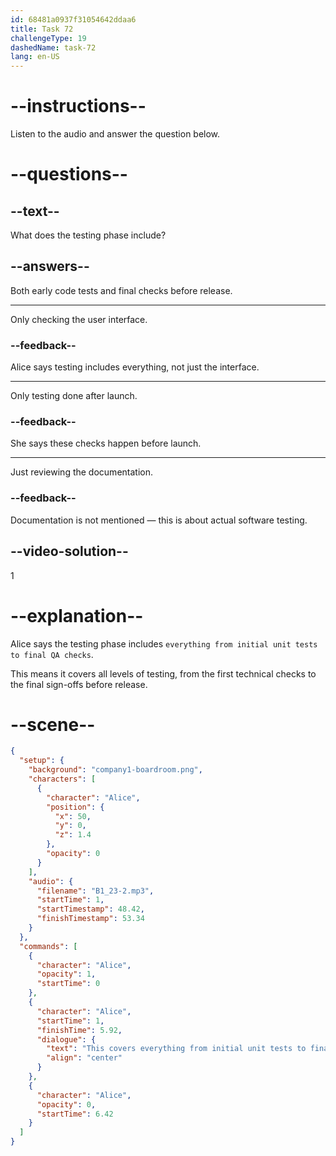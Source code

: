 ```yaml
---
id: 68481a0937f31054642ddaa6
title: Task 72
challengeType: 19
dashedName: task-72
lang: en-US
---
```


<!-- (audio) Alice: This covers everything from initial unit tests to final quality assurance checks before launch. -->

# --instructions--

Listen to the audio and answer the question below.

# --questions--

## --text--

What does the testing phase include?

## --answers--

Both early code tests and final checks before release.

---

Only checking the user interface.

### --feedback--

Alice says testing includes everything, not just the interface.

---

Only testing done after launch.

### --feedback--

She says these checks happen before launch.

---

Just reviewing the documentation.

### --feedback--

Documentation is not mentioned — this is about actual software testing.

## --video-solution--

1

# --explanation--

Alice says the testing phase includes `everything from initial unit tests to final QA checks`.

This means it covers all levels of testing, from the first technical checks to the final sign-offs before release.

# --scene--

```json
{
  "setup": {
    "background": "company1-boardroom.png",
    "characters": [
      {
        "character": "Alice",
        "position": {
          "x": 50,
          "y": 0,
          "z": 1.4
        },
        "opacity": 0
      }
    ],
    "audio": {
      "filename": "B1_23-2.mp3",
      "startTime": 1,
      "startTimestamp": 48.42,
      "finishTimestamp": 53.34
    }
  },
  "commands": [
    {
      "character": "Alice",
      "opacity": 1,
      "startTime": 0
    },
    {
      "character": "Alice",
      "startTime": 1,
      "finishTime": 5.92,
      "dialogue": {
        "text": "This covers everything from initial unit tests to final quality assurance checks before launch.",
        "align": "center"
      }
    },
    {
      "character": "Alice",
      "opacity": 0,
      "startTime": 6.42
    }
  ]
}
```
